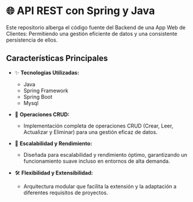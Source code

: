 # 🌐 API REST con Spring y Java

Este repositorio alberga el código fuente del Backend de una App Web de Clientes: Permitiendo una gestión eficiente de datos y una consistente persistencia de ellos.

## Características Principales

- ✨ **Tecnologías Utilizadas:**
  - Java
  - Spring Framework
  - Spring Boot
  - Mysql

- 🔧 **Operaciones CRUD:**
  - Implementación completa de operaciones CRUD (Crear, Leer, Actualizar y Eliminar) para una gestión eficaz de datos.

- 🚀 **Escalabilidad y Rendimiento:**
  - Diseñada para escalabilidad y rendimiento óptimo, garantizando un funcionamiento suave incluso en entornos de alta demanda.

- 🛠️ **Flexibilidad y Extensibilidad:**
  - Arquitectura modular que facilita la extensión y la adaptación a diferentes requisitos de proyectos.
